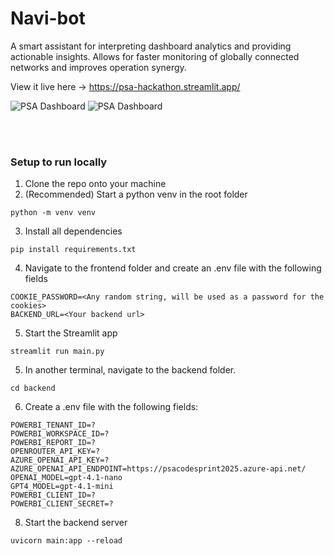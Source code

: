 # Navi-bot

A smart assistant for interpreting dashboard analytics and providing actionable insights. Allows for faster monitoring of globally connected networks and improves operation synergy.

View it live here -> https://psa-hackathon.streamlit.app/

![PSA Dashboard](https://i.imgur.com/I6KKVXD.png)
![PSA Dashboard](https://i.imgur.com/zY8L0yy.png)

<br></br>
### Setup to run locally
1. Clone the repo onto your machine
2. (Recommended) Start a python venv in the root folder
```
python -m venv venv
```
3. Install all dependencies
```
pip install requirements.txt
```
4. Navigate to the frontend folder and create an .env file with the following fields
```
COOKIE_PASSWORD=<Any random string, will be used as a password for the cookies>
BACKEND_URL=<Your backend url>
```
5. Start the Streamlit app
```
streamlit run main.py
```
5. In another terminal, navigate to the backend folder.
```
cd backend
```
6. Create a .env file with the following fields:
```
POWERBI_TENANT_ID=?
POWERBI_WORKSPACE_ID=?
POWERBI_REPORT_ID=?
OPENROUTER_API_KEY=?
AZURE_OPENAI_API_KEY=?
AZURE_OPENAI_API_ENDPOINT=https://psacodesprint2025.azure-api.net/
OPENAI_MODEL=gpt-4.1-nano
GPT4_MODEL=gpt-4.1-mini
POWERBI_CLIENT_ID=?
POWERBI_CLIENT_SECRET=?
```
8. Start the backend server
```
uvicorn main:app --reload
```




